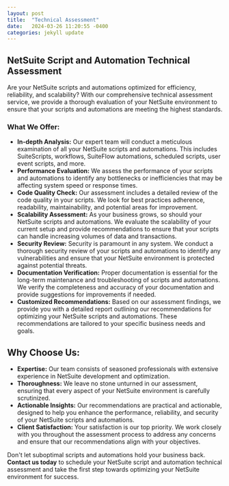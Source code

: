 ```yaml
---
layout: post
title:  "Technical Assessment"
date:   2024-03-26 11:20:55 -0400
categories: jekyll update
---
```

## NetSuite Script and Automation Technical Assessment

Are your NetSuite scripts and automations optimized for efficiency, reliability, and scalability? With our comprehensive technical assessment service, we provide a thorough evaluation of your NetSuite environment to ensure that your scripts and automations are meeting the highest standards.

### What We Offer:
- **In-depth Analysis:** Our expert team will conduct a meticulous examination of all your NetSuite scripts and automations. This includes SuiteScripts, workflows, SuiteFlow automations, scheduled scripts, user event scripts, and more.
- **Performance Evaluation:** We assess the performance of your scripts and automations to identify any bottlenecks or inefficiencies that may be affecting system speed or response times.
- **Code Quality Check:** Our assessment includes a detailed review of the code quality in your scripts. We look for best practices adherence, readability, maintainability, and potential areas for improvement.
- **Scalability Assessment:** As your business grows, so should your NetSuite scripts and automations. We evaluate the scalability of your current setup and provide recommendations to ensure that your scripts can handle increasing volumes of data and transactions.
- **Security Review:** Security is paramount in any system. We conduct a thorough security review of your scripts and automations to identify any vulnerabilities and ensure that your NetSuite environment is protected against potential threats.
- **Documentation Verification:** Proper documentation is essential for the long-term maintenance and troubleshooting of scripts and automations. We verify the completeness and accuracy of your documentation and provide suggestions for improvements if needed.
- **Customized Recommendations:** Based on our assessment findings, we provide you with a detailed report outlining our recommendations for optimizing your NetSuite scripts and automations. These recommendations are tailored to your specific business needs and goals.

## Why Choose Us:
- **Expertise:** Our team consists of seasoned professionals with extensive experience in NetSuite development and optimization.
- **Thoroughness:** We leave no stone unturned in our assessment, ensuring that every aspect of your NetSuite environment is carefully scrutinized.
- **Actionable Insights:** Our recommendations are practical and actionable, designed to help you enhance the performance, reliability, and security of your NetSuite scripts and automations.
- **Client Satisfaction:** Your satisfaction is our top priority. We work closely with you throughout the assessment process to address any concerns and ensure that our recommendations align with your objectives.

Don't let suboptimal scripts and automations hold your business back. **Contact us today** to schedule your NetSuite script and automation technical assessment and take the first step towards optimizing your NetSuite environment for success.
